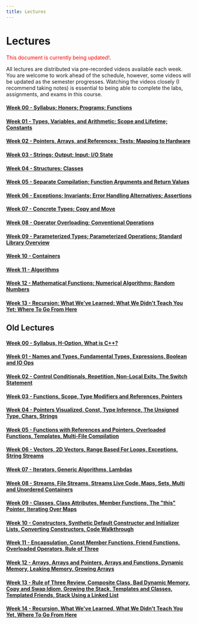 ```yaml
---
title: Lectures
---
```


# Lectures

<span style="color:red">This document is currently being updated!</span>.

All lectures are distributed via pre-recorded videos available each week. You are welcome to work ahead of the schedule, however, some videos will be updated as the semester progresses. Watching the videos closely (I recommend taking notes) is essential to being able to complete the labs, assignments, and exams in this course.


#### [Week 00 - Syllabus; Honors; Programs; Functions](lectures/week00.html)
#### [Week 01 - Types, Variables, and Arithmetic; Scope and Lifetime; Constants](lectures/week01.html)
#### [Week 02 - Pointers, Arrays, and References; Tests; Mapping to Hardware](lectures/week02.html)
#### [Week 03 - Strings; Output; Input; I/O State ](lectures/week03.html)
#### [Week 04 - Structures; Classes](lectures/week04.html)
#### [Week 05 - Separate Compilation; Function Arguments and Return Values](lectures/week05.html)
#### [Week 06 - Exceptions; Invariants; Error Handling Alternatives; Assertions](lectures/week06.html)
#### [Week 07 - Concrete Types; Copy and Move](lectures/week07.html)
#### [Week 08 - Operator Overloading; Conventional Operations](lectures/week08.html)
#### [Week 09 - Parameterized Types; Parameterized Operations; Standard Library Overview](lectures/week09.html)
#### [Week 10 - Containers](lectures/week10.html)
#### [Week 11 - Algorithms](lectures/week11.html)
#### [Week 12 - Mathematical Functions; Numerical Algorithms; Random Numbers](lectures/week12.html)
#### [Week 13 - Recursion; What We’ve Learned; What We Didn't Teach You Yet; Where To Go From Here](lectures/week13.html)


## Old Lectures
#### [Week 00 - Syllabus, H-Option, What is C++?](lectures/week00.html)

#### [Week 01 - Names and Types, Fundamental Types, Expressions, Boolean and IO Ops](lectures/week01.html)

#### [Week 02 - Control Conditionals, Repetition, Non-Local Exits, The Switch Statement](lectures/week02.html)

#### [Week 03 - Functions, Scope, Type Modifiers and References, Pointers](lectures/week03.html)

#### [Week 04 - Pointers Visualized, Const, Type Inference, The Unsigned Type, Chars, Strings](lectures/week04.html)

#### [Week 05 - Functions with References and Pointers, Overloaded Functions, Templates, Multi-File Compilation](lectures/week05.html)

#### [Week 06 - Vectors, 2D Vectors, Range Based For Loops, Exceptions, String Streams](lectures/week06.html)

#### [Week 07 - Iterators, Generic Algorithms, Lambdas](lectures/week07.html)

#### [Week 08 - Streams, File Streams, Streams Live Code, Maps, Sets, Multi and Unordered Containers](lectures/week08.html)

#### [Week 09 - Classes, Class Attributes, Member Functions, The "this" Pointer, Iterating Over Maps](lectures/week09.html)

#### [Week 10 - Constructors, Synthetic Default Constructor and Initializer Lists, Converting Constructors, Code Walkthrough](lectures/week10.html)

#### [Week 11 - Encapsulation, Const Member Functions, Friend Functions, Overloaded Operators, Rule of Three](lectures/week11.html)

#### [Week 12 - Arrays, Arrays and Pointers, Arrays and Functions, Dynamic Memory, Leaking Memory, Growing Arrays](lectures/week12.html)

#### [Week 13 - Rule of Three Review, Composite Class, Bad Dynamic Memory, Copy and Swap Idiom, Growing the Stack, Templates and Classes, Templated Friends, Stack Using a Linked List](lectures/week13.html)

#### [Week 14 - Recursion, What We've Learned, What We Didn't Teach You Yet, Where To Go From Here](lectures/week14.html)
